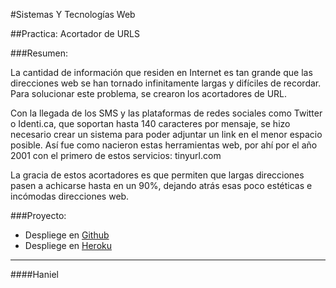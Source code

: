 #Sistemas Y Tecnologías Web

##Practica: Acortador de URLS

###Resumen:

La cantidad de información que residen en Internet es tan grande que las direcciones web se han tornado infinitamente largas y difíciles de recordar. Para solucionar este problema, se crearon los acortadores de URL.

Con la llegada de los SMS y las plataformas de redes sociales como Twitter o Identi.ca, que soportan hasta 140 caracteres por mensaje, se hizo necesario crear un sistema para poder adjuntar un link en el menor espacio posible. Así fue como nacieron estas herramientas web, por ahí por el año 2001 con el primero de estos servicios: tinyurl.com

La gracia de estos acortadores es que permiten que largas direcciones pasen a achicarse hasta en un 90%, dejando atrás esas poco estéticas e incómodas direcciones web.


###Proyecto:

- Despliege en [Github](https://github.com/alu4421/urls-short.git)
- Despliege en [Heroku](http://my-url-short.herokuapp.com)


-------

####Haniel